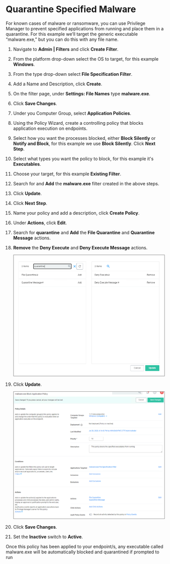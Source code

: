 [title]: # (Quarantine Malware)
[tags]: # (deny)
[priority]: # (5)
# Quarantine Specified Malware

For known cases of malware or ransomware, you can use Privilege Manager to prevent specified applications from running and place them in a quarantine. For this example we’ll target the generic executable “malware.exe,” but you can do this with any file name.

1. Navigate to __Admin | Filters__ and click __Create Filter__.
1. From the platform drop-down select the OS to target, for this example __Windows__.
1. From the type drop-down select __File Specification Filter__.
1. Add a Name and Description, click __Create__.
1. On the filter page, under __Settings: File Names__ type __malware.exe__.
1. Click __Save Changes__.
1. Under you Computer Group, select __Application Policies__.
1. Using the Policy Wizard, create a controlling policy that blocks application execution on endpoints.
1. Select how you want the processes blocked, either __Block Silently__ or __Notify and Block__, for this example we use __Block Silently__. Click __Next Step__.
1. Select what types you want the policy to block, for this example it's __Executables__.
1. Choose your target, for this example __Existing Filter__.
1. Search for and __Add__ the __malware.exe__ filter created in the above steps.
1. Click __Update__.
1. Click __Next Step__.
1. Name your policy and add a description, click __Create Policy__.
1. Under __Actions__, click __Edit__.
1. Search for __quarantine__ and __Add__ the __File Quarantine__ and __Quarantine Message__ actions.
1. __Remove__ the __Deny Execute__ and __Deny Execute Message__ actions.

   ![actions](images/actions.png "Adding and removing actions")
1. Click __Update__.

   ![quarantine](images/quarantine.png "Quarantine Policy")
1. Click __Save Changes__.
1. Set the __Inactive__ switch to __Active__.

Once this policy has been applied to your endpoint/s, any executable called malware.exe will be automatically blocked and quarantined if prompted to run
